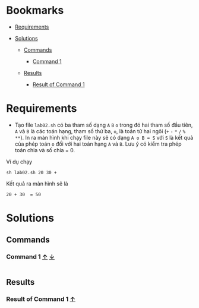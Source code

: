 <a name="bookmarks"/>

# Bookmarks

- [Requirements](#requirements)

- [Solutions](#solutions)

	- [Commands](#commands)
		- [Command 1](#command-1)

	- [Results](#results)
		- [Result of Command 1](#result-1)

<a name="requirements"/>

# Requirements

- Tạo file `lab02.sh` có ba tham số dạng `A` `B` `o` trong đó hai tham số đầu tiên, `A` và `B` là các toán hạng, tham số thứ ba, `o`, là toán tử hai ngôi (`+` `-` `*` `/` `%` `**`). In ra màn hình khi chạy file này sẽ có dạng `A o B = S` với `S` là kết quả của phép toán `o` đối với hai toán hạng `A` và `B`. Lưu ý có kiểm tra phép toán chia và số chia = 0.

Ví dụ chạy

```
sh lab02.sh 20 30 +
```

Kết quả ra màn hình sẽ là

```
20 + 30  = 50
```

<a name="solutions"/>

# Solutions 

<a name="commands"/>

## Commands

<a name="command-1"/>

### Command 1 [↑](#bookmarks) [↓](#result-1)

```sh

```

<a name="results"/>

## Results

<a name="result-1"/>

### Result of Command 1 [↑](#command-1)

```sh

```

